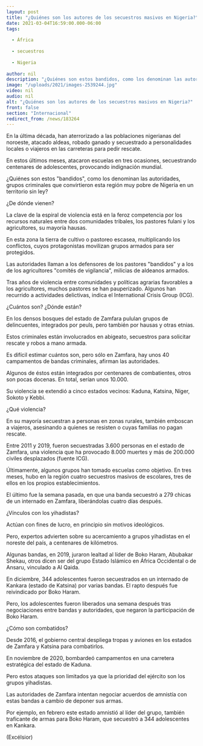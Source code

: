 ```yaml
---
layout: post
title: "¿Quiénes son los autores de los secuestros masivos en Nigeria?"
date: 2021-03-04T16:59:00.000-06:00
tags:
  
  - África
  
  - secuestros
  
  - Nigeria
  
author: nil
description: "¿Quiénes son estos bandidos, como los denominan las autoridades, grupos criminales que convirtieron esta región muy pobre de Nigeria en un territorio sin ley?"
image: "/uploads/2021/images-2539244.jpg"
video: nil
audio: nil
alt: "¿Quiénes son los autores de los secuestros masivos en Nigeria?"
front: false
section: "Internacional"
redirect_from: /news/183264
---
```


En la última década, han aterrorizado a las poblaciones nigerianas del noroeste, atacado aldeas, robado ganado y secuestrado a personalidades locales o viajeros en las carreteras para pedir rescate.

En estos últimos meses, atacaron escuelas en tres ocasiones, secuestrando centenares de adolescentes, provocando indignación mundial.

¿Quiénes son estos "bandidos", como los denominan las autoridades, grupos criminales que convirtieron esta región muy pobre de Nigeria en un territorio sin ley?

¿De dónde vienen?

La clave de la espiral de violencia está en la feroz competencia por los recursos naturales entre dos comunidades tribales, los pastores fulani y los agricultores, su mayoría hausas.

En esta zona la tierra de cultivo o pastoreo escasea, multiplicando los conflictos, cuyos protagonistas movilizan grupos armados para ser protegidos.

Las autoridades llaman a los defensores de los pastores "bandidos" y a los de los agricultores "comités de vigilancia", milicias de aldeanos armados.

Tras años de violencia entre comunidades y políticas agrarias favorables a los agricultores, muchos pastores se han pauperizado. Algunos han recurrido a actividades delictivas, indica el International Crisis Group (ICG).

¿Cuántos son? ¿Dónde están?

En los densos bosques del estado de Zamfara pululan grupos de delincuentes, integrados por peuls, pero también por hausas y otras etnias.

Estos criminales están involucrados en abigeato, secuestros para solicitar rescate y robos a mano armada.

Es difícil estimar cuántos son, pero sólo en Zamfara, hay unos 40 campamentos de bandas criminales, afirman las autoridades.

Algunos de éstos están integrados por centenares de combatientes, otros son pocas docenas. En total, serían unos 10.000.

Su violencia se extendió a cinco estados vecinos: Kaduna, Katsina, Níger, Sokoto y Kebbi.

¿Qué violencia?

En su mayoría secuestran a personas en zonas rurales, también emboscan a viajeros, asesinando a quienes se resisten o cuyas familias no pagan rescate.

Entre 2011 y 2019, fueron secuestradas 3.600 personas en el estado de Zamfara, una violencia que ha provocado 8.000 muertes y más de 200.000 civiles desplazados (fuente ICG).

Últimamente, algunos grupos han tomado escuelas como objetivo. En tres meses, hubo en la región cuatro secuestros masivos de escolares, tres de ellos en los propios establecimientos.

El último fue la semana pasada, en que una banda secuestró a 279 chicas de un internado en Zamfara, liberándolas cuatro días después.

¿Vínculos con los yihadistas?

Actúan con fines de lucro, en principio sin motivos ideológicos.

Pero, expertos advierten sobre su acercamiento a grupos yihadistas en el noreste del país, a centenares de kilómetros.

Algunas bandas, en 2019, juraron lealtad al líder de Boko Haram, Abubakar Shekau, otros dicen ser del grupo Estado Islámico en África Occidental o de Ansaru, vinculado a Al Qaida.

En diciembre, 344 adolescentes fueron secuestrados en un internado de Kankara (estado de Katsina) por varias bandas. El rapto después fue reivindicado por Boko Haram.

Pero, los adolescentes fueron liberados una semana después tras negociaciones entre bandas y autoridades, que negaron la participación de Boko Haram.

¿Cómo son combatidos?

Desde 2016, el gobierno central despliega tropas y aviones en los estados de Zamfara y Katsina para combatirlos.

En noviembre de 2020, bombardeó campamentos en una carretera estratégica del estado de Kaduna.

Pero estos ataques son limitados ya que la prioridad del ejército son los grupos yihadistas.

Las autoridades de Zamfara intentan negociar acuerdos de amnistía con estas bandas a cambio de deponer sus armas.

Por ejemplo, en febrero este estado amnistió al líder del grupo, también traficante de armas para Boko Haram, que secuestró a 344 adolescentes en Kankara.

(Excélsior)